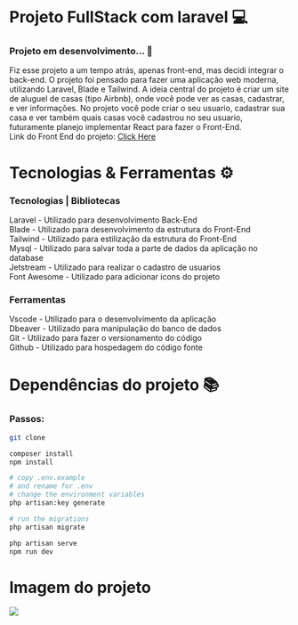 # Projeto FullStack com laravel 💻
### Projeto em desenvolvimento... 🚧
Fiz esse projeto a um tempo atrás, apenas front-end, mas decidi integrar o back-end. O projeto foi  pensado para fazer uma aplicação web moderna, utilizando Laravel, Blade e Tailwind.
A ideia central do projeto é criar um site de aluguel de casas (tipo Airbnb), onde você pode ver as casas, cadastrar, e ver informações.
No projeto você pode criar o seu usuario, cadastrar sua casa e ver também quais casas você cadastrou no seu usuario, futuramente planejo implementar React para fazer o Front-End. <br />
Link do Front End do projeto: <a href="https://dev-house-blond.vercel.app/">Click Here</a>

# Tecnologias & Ferramentas ⚙
### Tecnologias | Bibliotecas
Laravel - Utilizado para desenvolvimento Back-End <br />
Blade - Utilizado para desenvolvimento da estrutura do Front-End <br />
Tailwind - Utilizado para estilização da estrutura do Front-End <br />
Mysql - Utilizado para salvar toda a parte de dados da aplicação no database <br />
Jetstream - Utilizado para realizar o cadastro de usuarios <br >
Font Awesome - Utilizado para adicionar icons do projeto <br >
### Ferramentas
Vscode - Utilizado para o desenvolvimento da aplicação <br />
Dbeaver - Utilizado para manipulação do banco de dados <br />
Git - Utilizado para fazer o versionamento do código <br />
Github - Utilizado para hospedagem do código fonte

# Dependências do projeto 📚
### Passos:
```bash
git clone
```
```bash
composer install
npm install
```
```bash
# copy .env.example
# and rename for .env
# change the environment variables
php artisan:key generate
```
```bash
# run the migrations
php artisan migrate
```
```bash
php artisan serve
npm run dev
```
# Imagem do projeto

<img src='https://github.com/ViniciusPRO20/devHouse-fullstack/assets/115045547/4a2cb297-51d0-4995-90aa-35b2a986446a' />





